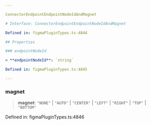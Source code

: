 ```yaml
---

ConnectorEndpointEndpointNodeIdAndMagnet

# Interface: ConnectorEndpointEndpointNodeIdAndMagnet

Defined in: figmaPluginTypes.ts:4844

## Properties

### endpointNodeId

> **endpointNodeId**: `string`

Defined in: figmaPluginTypes.ts:4845

---
```


### magnet

> **magnet**: `"NONE"` \| `"AUTO"` \| `"CENTER"` \| `"LEFT"` \| `"RIGHT"` \| `"TOP"` \| `"BOTTOM"`

Defined in: figmaPluginTypes.ts:4846
